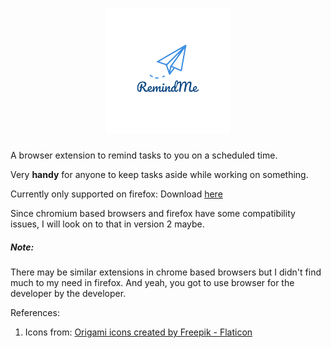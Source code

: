 <h1 align="center">
      <img alt="RemindMe" src="https://github.com/avisekksarma/RemindMe/blob/main/icons/remindme-main.png">
</h1>

A browser extension to remind tasks to you on a scheduled time.

Very **handy** for anyone to keep tasks aside while working on something.

Currently only supported on firefox: Download [here](https://addons.mozilla.org/en-US/firefox/addon/remindmetask/)

Since chromium based browsers and firefox have some compatibility issues, I will look on to that in version 2 maybe.

##### Note: 

There may be similar extensions in chrome based browsers but I didn't find much to my need in firefox.
And yeah, you got to use browser for the developer by the developer.

References:
1. Icons from:
<a href="https://www.flaticon.com/free-icons/origami" title="origami icons">Origami icons created by Freepik - Flaticon</a>
